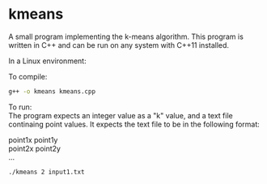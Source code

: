 # kmeans

A small program implementing the k-means algorithm.
This program is written in C++ and can be run on
any system with C++11 installed.

In a Linux environment:

To compile:

```bash
g++ -o kmeans kmeans.cpp
```

To run:\
The program expects an integer value as a "k" value, and a
text file continaing point values. It expects the text file
to be in the following format:

point1x  point1y\
point2x point2y\
...

```bash
./kmeans 2 input1.txt
```
